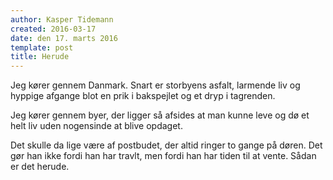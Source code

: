 ```yaml
---
author: Kasper Tidemann
created: 2016-03-17
date: den 17. marts 2016
template: post
title: Herude
---
```


Jeg kører gennem Danmark. Snart er storbyens asfalt, larmende liv og hyppige afgange blot en prik i bakspejlet og et dryp i tagrenden.

Jeg kører gennem byer, der ligger så afsides at man kunne leve og dø et helt liv uden nogensinde at blive opdaget.

Det skulle da lige være af postbudet, der altid ringer to gange på døren. Det gør han ikke fordi han har travlt, men fordi han har tiden til at vente. Sådan er det herude.